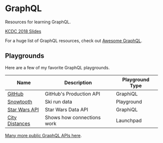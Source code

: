 # GraphQL

Resources for learning GraphQL.

[KCDC 2018 Slides](https://www.dropbox.com/s/6ud4se9d7kaxcsx/Why%20GraphQL.pptx?dl=0_)

For a huge list of GraphQL resources, check out [Awesome GraphQL](https://github.com/chentsulin/awesome-graphql). 

## Playgrounds

Here are a few of my favorite GraphQL playgrounds.

| Name | Description | Playground Type|
|---|---|---|
|[GitHub](https://developer.github.com/v4/explorer/)|GitHub's Production API|GraphiQL|
|[Snowtooth](http://snowtooth.herokuapp.com/playground)|Ski run data|Playground|
|[Star Wars API](https://graphql.org/swapi-graphql/)|Star Wars Data API|GraphiQL|
|[City Distances](https://launchpad.graphql.com/lk3qk3zq7q)|Shows how connections work | Launchpad|

[Many more public GraphQL APIs here](https://github.com/APIs-guru/graphql-apis).

